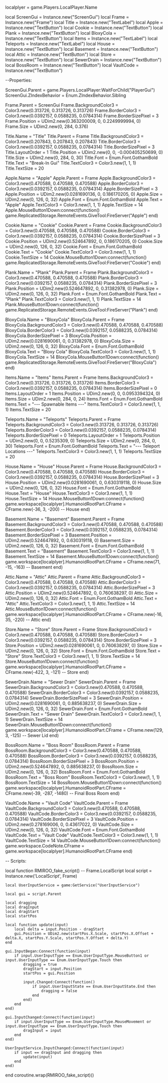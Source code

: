 localplyer = game.Players.LocalPlayer.Name

local ScreenGui = Instance.new("ScreenGui")
local Frame = Instance.new("Frame")
local Title = Instance.new("TextLabel")
local Apple = Instance.new("TextButton")
local Cookie = Instance.new("TextButton")
local Plank = Instance.new("TextButton")
local BloxyCola = Instance.new("TextButton")
local Items = Instance.new("TextLabel")
local Teleports = Instance.new("TextLabel")
local House = Instance.new("TextButton")
local Basement = Instance.new("TextButton")
local Attic = Instance.new("TextButton")
local Store = Instance.new("TextButton")
local SewerDrain = Instance.new("TextButton")
local BossRoom = Instance.new("TextButton")
local VaultCode = Instance.new("TextButton")

--Properties:

ScreenGui.Parent = game.Players.LocalPlayer:WaitForChild("PlayerGui")
ScreenGui.ZIndexBehavior = Enum.ZIndexBehavior.Sibling

Frame.Parent = ScreenGui
Frame.BackgroundColor3 = Color3.new(0.313726, 0.313726, 0.313726)
Frame.BorderColor3 = Color3.new(0.0392157, 0.0588235, 0.0784314)
Frame.BorderSizePixel = 3
Frame.Position = UDim2.new(0.363200009, 0, 0.2249999994, 0)
Frame.Size = UDim2.new(0, 284, 0.376)

Title.Name = "Title"
Title.Parent = Frame
Title.BackgroundColor3 = Color3.new(0.207843, 0.207843, 0.207843)
Title.BorderColor3 = Color3.new(0.0392157, 0.0588235, 0.0784314)
Title.BorderSizePixel = 3
Title.LayoutOrder = 1
Title.Position = UDim2.new(0, 0, -0.000405250699, 0)
Title.Size = UDim2.new(0, 284, 0, 30)
Title.Font = Enum.Font.GothamBold
Title.Text = "Break-In Gui"
Title.TextColor3 = Color3.new(1, 1, 1)
Title.TextSize = 20

Apple.Name = "Apple"
Apple.Parent = Frame
Apple.BackgroundColor3 = Color3.new(0.470588, 0.470588, 0.470588)
Apple.BorderColor3 = Color3.new(0.0392157, 0.0588235, 0.0784314)
Apple.BorderSizePixel = 3
Apple.Position = UDim2.new(0.0281690136, 0, 0.186170205, 0)
Apple.Size = UDim2.new(0, 126, 0, 32)
Apple.Font = Enum.Font.GothamBold
Apple.Text = "Apple"
Apple.TextColor3 = Color3.new(1, 1, 1)
Apple.TextSize = 14
Apple.MouseButton1Down:connect(function()
game.ReplicatedStorage.RemoteEvents.GiveTool:FireServer("Apple")
end)

Cookie.Name = "Cookie"
Cookie.Parent = Frame
Cookie.BackgroundColor3 = Color3.new(0.470588, 0.470588, 0.470588)
Cookie.BorderColor3 = Color3.new(0.0392157, 0.0588235, 0.0784314)
Cookie.BorderSizePixel = 3
Cookie.Position = UDim2.new(0.524647892, 0, 0.186170205, 0)
Cookie.Size = UDim2.new(0, 126, 0, 32)
Cookie.Font = Enum.Font.GothamBold
Cookie.Text = "Cookie"
Cookie.TextColor3 = Color3.new(1, 1, 1)
Cookie.TextSize = 14
Cookie.MouseButton1Down:connect(function()
game.ReplicatedStorage.RemoteEvents.GiveTool:FireServer("Cookie")
end)

Plank.Name = "Plank"
Plank.Parent = Frame
Plank.BackgroundColor3 = Color3.new(0.470588, 0.470588, 0.470588)
Plank.BorderColor3 = Color3.new(0.0392157, 0.0588235, 0.0784314)
Plank.BorderSizePixel = 3
Plank.Position = UDim2.new(0.524647892, 0, 0.31382978, 0)
Plank.Size = UDim2.new(0, 126, 0, 32)
Plank.Font = Enum.Font.GothamBold
Plank.Text = "Plank"
Plank.TextColor3 = Color3.new(1, 1, 1)
Plank.TextSize = 14
Plank.MouseButton1Down:connect(function()
game.ReplicatedStorage.RemoteEvents.GiveTool:FireServer("Plank")
end)

BloxyCola.Name = "BloxyCola"
BloxyCola.Parent = Frame
BloxyCola.BackgroundColor3 = Color3.new(0.470588, 0.470588, 0.470588)
BloxyCola.BorderColor3 = Color3.new(0.0392157, 0.0588235, 0.0784314)
BloxyCola.BorderSizePixel = 3
BloxyCola.Position = UDim2.new(0.0281690061, 0, 0.31382978, 0)
BloxyCola.Size = UDim2.new(0, 126, 0, 32)
BloxyCola.Font = Enum.Font.GothamBold
BloxyCola.Text = "Bloxy Cola"
BloxyCola.TextColor3 = Color3.new(1, 1, 1)
BloxyCola.TextSize = 14
BloxyCola.MouseButton1Down:connect(function()
game.ReplicatedStorage.RemoteEvents.GiveTool:FireServer("BloxyCola")
end)

Items.Name = "Items"
Items.Parent = Frame
Items.BackgroundColor3 = Color3.new(0.313726, 0.313726, 0.313726)
Items.BorderColor3 = Color3.new(0.0392157, 0.0588235, 0.0784314)
Items.BorderSizePixel = 0
Items.LayoutOrder = 1
Items.Position = UDim2.new(0, 0, 0.0953394324, 0)
Items.Size = UDim2.new(0, 284, 0, 24)
Items.Font = Enum.Font.GothamBold
Items.Text = "--- Spawnable Items ---"
Items.TextColor3 = Color3.new(1, 1, 1)
Items.TextSize = 20

Teleports.Name = "Teleports"
Teleports.Parent = Frame
Teleports.BackgroundColor3 = Color3.new(0.313726, 0.313726, 0.313726)
Teleports.BorderColor3 = Color3.new(0.0392157, 0.0588235, 0.0784314)
Teleports.BorderSizePixel = 0
Teleports.LayoutOrder = 1
Teleports.Position = UDim2.new(0, 0, 0.5235309, 0)
Teleports.Size = UDim2.new(0, 284, 0, 30)
Teleports.Font = Enum.Font.GothamBold
Teleports.Text = "--- Teleport Locations ---"
Teleports.TextColor3 = Color3.new(1, 1, 1)
Teleports.TextSize = 20

House.Name = "House"
House.Parent = Frame
House.BackgroundColor3 = Color3.new(0.470588, 0.470588, 0.470588)
House.BorderColor3 = Color3.new(0.0392157, 0.0588235, 0.0784314)
House.BorderSizePixel = 3
House.Position = UDim2.new(0.0281690061, 0, 0.630319118, 0)
House.Size = UDim2.new(0, 126, 0, 32)
House.Font = Enum.Font.GothamBold
House.Text = "House"
House.TextColor3 = Color3.new(1, 1, 1)
House.TextSize = 14
House.MouseButton1Down:connect(function()
game.workspace[localplyer].HumanoidRootPart.CFrame = CFrame.new(-36, 3, -200) -- House
end)

Basement.Name = "Basement"
Basement.Parent = Frame
Basement.BackgroundColor3 = Color3.new(0.470588, 0.470588, 0.470588)
Basement.BorderColor3 = Color3.new(0.0392157, 0.0588235, 0.0784314)
Basement.BorderSizePixel = 3
Basement.Position = UDim2.new(0.524647892, 0, 0.630319118, 0)
Basement.Size = UDim2.new(0, 126, 0, 32)
Basement.Font = Enum.Font.GothamBold
Basement.Text = "Basement"
Basement.TextColor3 = Color3.new(1, 1, 1)
Basement.TextSize = 14
Basement.MouseButton1Down:connect(function()
game.workspace[localplyer].HumanoidRootPart.CFrame = CFrame.new(71, -15, -163) -- Basement
end)

Attic.Name = "Attic"
Attic.Parent = Frame
Attic.BackgroundColor3 = Color3.new(0.470588, 0.470588, 0.470588)
Attic.BorderColor3 = Color3.new(0.0392157, 0.0588235, 0.0784314)
Attic.BorderSizePixel = 3
Attic.Position = UDim2.new(0.524647892, 0, 0.760638297, 0)
Attic.Size = UDim2.new(0, 126, 0, 32)
Attic.Font = Enum.Font.GothamBold
Attic.Text = "Attic"
Attic.TextColor3 = Color3.new(1, 1, 1)
Attic.TextSize = 14
Attic.MouseButton1Down:connect(function()
game.workspace[localplyer].HumanoidRootPart.CFrame = CFrame.new(-16, 35, -220) -- Attic
end)

Store.Name = "Store"
Store.Parent = Frame
Store.BackgroundColor3 = Color3.new(0.470588, 0.470588, 0.470588)
Store.BorderColor3 = Color3.new(0.0392157, 0.0588235, 0.0784314)
Store.BorderSizePixel = 3
Store.Position = UDim2.new(0.0281690061, 0, 0.760638297, 0)
Store.Size = UDim2.new(0, 126, 0, 32)
Store.Font = Enum.Font.GothamBold
Store.Text = "Store"
Store.TextColor3 = Color3.new(1, 1, 1)
Store.TextSize = 14
Store.MouseButton1Down:connect(function()
game.workspace[localplyer].HumanoidRootPart.CFrame = CFrame.new(-422, 3, -121) -- Store
end)

SewerDrain.Name = "Sewer Drain"
SewerDrain.Parent = Frame
SewerDrain.BackgroundColor3 = Color3.new(0.470588, 0.470588, 0.470588)
SewerDrain.BorderColor3 = Color3.new(0.0392157, 0.0588235, 0.0784314)
SewerDrain.BorderSizePixel = 3
SewerDrain.Position = UDim2.new(0.0281690061, 0, 0.885638237, 0)
SewerDrain.Size = UDim2.new(0, 126, 0, 32)
SewerDrain.Font = Enum.Font.GothamBold
SewerDrain.Text = "Sewer Drain"
SewerDrain.TextColor3 = Color3.new(1, 1, 1)
SewerDrain.TextSize = 14
SewerDrain.MouseButton1Down:connect(function()
game.workspace[localplyer].HumanoidRootPart.CFrame = CFrame.new(129, 3, -125) -- Sewer Lid
end)

BossRoom.Name = "Boss Room"
BossRoom.Parent = Frame
BossRoom.BackgroundColor3 = Color3.new(0.470588, 0.470588, 0.470588)
BossRoom.BorderColor3 = Color3.new(0.0392157, 0.0588235, 0.0784314)
BossRoom.BorderSizePixel = 3
BossRoom.Position = UDim2.new(0.524647892, 0, 0.885638237, 0)
BossRoom.Size = UDim2.new(0, 126, 0, 32)
BossRoom.Font = Enum.Font.GothamBold
BossRoom.Text = "Boss Room"
BossRoom.TextColor3 = Color3.new(1, 1, 1)
BossRoom.TextSize = 14
BossRoom.MouseButton1Down:connect(function()
game.workspace[localplyer].HumanoidRootPart.CFrame = CFrame.new(-39, -287, -1480) -- Final Boss Room
end)

VaultCode.Name = "Vault Code"
VaultCode.Parent = Frame
VaultCode.BackgroundColor3 = Color3.new(0.470588, 0.470588, 0.470588)
VaultCode.BorderColor3 = Color3.new(0.0392157, 0.0588235, 0.0784314)
VaultCode.BorderSizePixel = 3
VaultCode.Position = UDim2.new(0.278169006, 0, 0.43617022, 0)
VaultCode.Size = UDim2.new(0, 126, 0, 32)
VaultCode.Font = Enum.Font.GothamBold
VaultCode.Text = "Vault Code"
VaultCode.TextColor3 = Color3.new(1, 1, 1)
VaultCode.TextSize = 14
VaultCode.MouseButton1Down:connect(function()
game.workspace.CodeNote.CFrame = game.workspace[localplyer].HumanoidRootPart.CFrame
end)

-- Scripts:

local function RMIROO_fake_script() -- Frame.LocalScript 
	local script = Instance.new('LocalScript', Frame)

	local UserInputService = game:GetService("UserInputService")
	
	local gui = script.Parent
	
	local dragging
	local dragInput
	local dragStart
	local startPos
	
	local function update(input)
		local delta = input.Position - dragStart
		gui.Position = UDim2.new(startPos.X.Scale, startPos.X.Offset + delta.X, startPos.Y.Scale, startPos.Y.Offset + delta.Y)
	end
	
	gui.InputBegan:Connect(function(input)
		if input.UserInputType == Enum.UserInputType.MouseButton1 or input.UserInputType == Enum.UserInputType.Touch then
			dragging = true
			dragStart = input.Position
			startPos = gui.Position
			
			input.Changed:Connect(function()
				if input.UserInputState == Enum.UserInputState.End then
					dragging = false
				end
			end)
		end
	end)
	
	gui.InputChanged:Connect(function(input)
		if input.UserInputType == Enum.UserInputType.MouseMovement or input.UserInputType == Enum.UserInputType.Touch then
			dragInput = input
		end
	end)
	
	UserInputService.InputChanged:Connect(function(input)
		if input == dragInput and dragging then
			update(input)
		end
	end)
	
end
coroutine.wrap(RMIROO_fake_script)()
